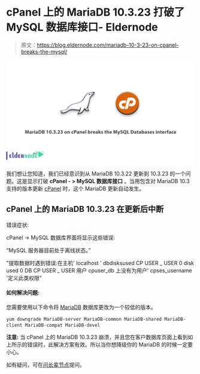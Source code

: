 # cPanel 上的 MariaDB 10.3.23 打破了 MySQL 数据库接口- Eldernode

> 原文：<https://blog.eldernode.com/mariadb-10-3-23-on-cpanel-breaks-the-mysql/>

![MariaDB 10.3.23 on cPanel breaks the MySQL Databases interface](img/2abb595252cec52f8c78c5250e0c1d2a.png)

我们想让您知道，我们已经意识到从 MariaDB 10.3.22 更新到 10.3.23 的一个问题。这是显示打破 **cPanel - > MySQL 数据库接口** 。当用包含对 MariaDB 10.3 支持的版本更新 [cPanel](https://blog.eldernode.com/tag/cpanel/) 时，这个 MariaDB 更新自动发生。

## cPanel 上的 MariaDB 10.3.23 在更新后中断

错误症状:

cPanel -> MySQL 数据库界面将显示这些错误:

“MySQL 服务器目前处于离线状态。”

"提取数据时遇到错误:在主机' localhost ' dbdisksused CP USER _ USER 0 disk used 0 DB CP USER _ USER 用户 cpuser_db 上没有为用户' cpses_username '定义此类权限"

#### 如何解决问题:

您需要使用以下命令将 [MariaDB](https://mariadb.org/) 数据库更改为一个较低的版本。

```
yum downgrade MariaDB-server MariaDB-common MariaDB-shared MariaDB-client MariaDB-compat MariaDB-devel 
```

**注意:** 当 cPanel 上的 MariaDB 10.3.23 崩溃，并且您在客户数据库页面上看到如上所示的错误时，此解决方案有效。所以当你想降级你的 MariaDB 的时候一定要小心。

如有疑问，可在[问长辈节点](https://eldernode.com/ask/)提问。